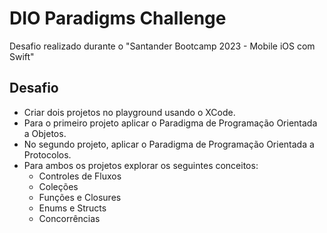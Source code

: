 # DIO Paradigms Challenge

Desafio realizado durante o "Santander Bootcamp 2023 - Mobile iOS com Swift"

## Desafio

- Criar dois projetos no playground usando o XCode.
- Para o primeiro projeto aplicar o Paradigma de Programação Orientada a Objetos.
- No segundo projeto, aplicar o Paradigma de Programação Orientada a Protocolos.
- Para ambos os projetos explorar os seguintes conceitos:
  - Controles de Fluxos
  - Coleções
  - Funções e Closures
  - Enums e Structs
  - Concorrências
